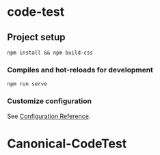 # code-test

## Project setup
```
npm install && npm build-css
```

### Compiles and hot-reloads for development
```
npm run serve
```

### Customize configuration
See [Configuration Reference](https://cli.vuejs.org/config/).
# Canonical-CodeTest
